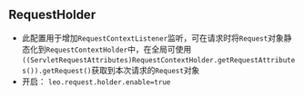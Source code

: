 ## RequestHolder

- 此配置用于增加`RequestContextListener`监听，可在请求时将`Request`对象静态化到`RequestContextHolder`中，在全局可使用`((ServletRequestAttributes)RequestContextHolder.getRequestAttributes()).getRequest()`获取到本次请求的`Request`对象
- 开启： `leo.request.holder.enable=true`